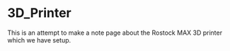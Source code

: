 3D_Printer
==========

This is an attempt to make a note page about the Rostock MAX 3D printer which we have setup.
